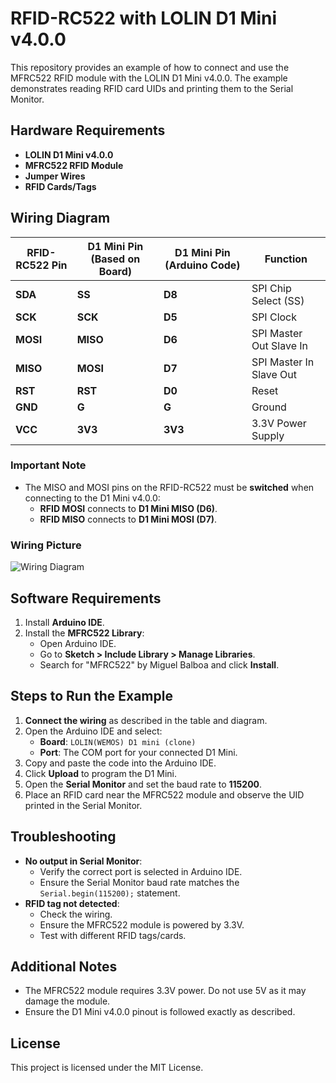 # RFID-RC522 with LOLIN D1 Mini v4.0.0

This repository provides an example of how to connect and use the MFRC522 RFID module with the LOLIN D1 Mini v4.0.0. The example demonstrates reading RFID card UIDs and printing them to the Serial Monitor.

## Hardware Requirements
- **LOLIN D1 Mini v4.0.0**
- **MFRC522 RFID Module**
- **Jumper Wires**
- **RFID Cards/Tags**

## Wiring Diagram

| **RFID-RC522 Pin** | **D1 Mini Pin (Based on Board)**  | **D1 Mini Pin (Arduino Code)** | **Function**                |
|--------------------|-----------------------------------|--------------------------------|-----------------------------|
| **SDA**            | **SS**                            | **D8**                         | SPI Chip Select (SS)        |
| **SCK**            | **SCK**                           | **D5**                         | SPI Clock                   |
| **MOSI**           | **MISO**                          | **D6**                         | SPI Master Out Slave In     |
| **MISO**           | **MOSI**                          | **D7**                         | SPI Master In Slave Out     |
| **RST**            | **RST**                           | **D0**                         | Reset                       |
| **GND**            | **G**                             | **G**                          | Ground                      |
| **VCC**            | **3V3**                           | **3V3**                        | 3.3V Power Supply           |

### Important Note
- The MISO and MOSI pins on the RFID-RC522 must be **switched** when connecting to the D1 Mini v4.0.0:
  - **RFID MOSI** connects to **D1 Mini MISO (D6)**.
  - **RFID MISO** connects to **D1 Mini MOSI (D7)**.

### Wiring Picture

![Wiring Diagram](RFID_wiring_diagram.png)

## Software Requirements
1. Install **Arduino IDE**.
2. Install the **MFRC522 Library**:
   - Open Arduino IDE.
   - Go to **Sketch > Include Library > Manage Libraries**.
   - Search for "MFRC522" by Miguel Balboa and click **Install**.


## Steps to Run the Example
1. **Connect the wiring** as described in the table and diagram.
2. Open the Arduino IDE and select:
   - **Board**: `LOLIN(WEMOS) D1 mini (clone)`
   - **Port**: The COM port for your connected D1 Mini.
3. Copy and paste the code into the Arduino IDE.
4. Click **Upload** to program the D1 Mini.
5. Open the **Serial Monitor** and set the baud rate to **115200**.
6. Place an RFID card near the MFRC522 module and observe the UID printed in the Serial Monitor.

## Troubleshooting
- **No output in Serial Monitor**:
  - Verify the correct port is selected in Arduino IDE.
  - Ensure the Serial Monitor baud rate matches the `Serial.begin(115200);` statement.
- **RFID tag not detected**:
  - Check the wiring.
  - Ensure the MFRC522 module is powered by 3.3V.
  - Test with different RFID tags/cards.

## Additional Notes
- The MFRC522 module requires 3.3V power. Do not use 5V as it may damage the module.
- Ensure the D1 Mini v4.0.0 pinout is followed exactly as described.

## License
This project is licensed under the MIT License.
